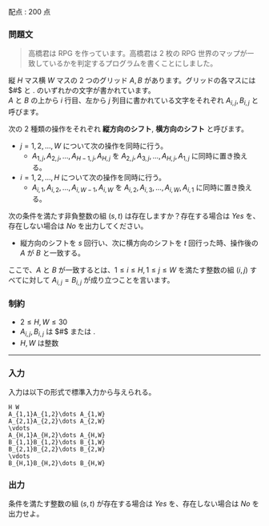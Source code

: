 <div id="task-statement">

<span class="lang"> <span class="lang-ja"> </span></span>

配点 : $200$ 点

<div class="part">

<div class="section">

### 問題文

> 高橋君は RPG を作っています。高橋君は 2 枚の RPG 世界のマップが一致しているかを判定するプログラムを書くことにしました。

縦 $H$ マス横 $W$ マスの 2 つのグリッド $A, B$ があります。グリッドの各マスには $#$ と $.$ のいずれかの文字が書かれています。  
$A$ と $B$ の上から $i$ 行目、左から $j$ 列目に書かれている文字をそれぞれ $A_{i, j}, B_{i, j}$ と呼びます。

次の $2$ 種類の操作をそれぞれ **縦方向のシフト**, **横方向のシフト** と呼びます。

- $j=1, 2, \dots, W$ について次の操作を同時に行う。
  - $A_{1,j}, A_{2,j}, \dots, A_{H-1, j}, A_{H,j}$ を $A_{2,j}, A_{3,j}, \dots, A_{H,j}, A_{1,j}$ に同時に置き換える。
- $i = 1, 2, \dots, H$ について次の操作を同時に行う。
  - $A_{i,1}, A_{i,2}, \dots, A_{i,W-1}, A_{i,W}$ を $A_{i, 2}, A_{i, 3}, \dots, A_{i,W}, A_{i,1}$ に同時に置き換える。

次の条件を満たす非負整数の組 $(s, t)$ は存在しますか？存在する場合は $Yes$ を、存在しない場合は $No$ を出力してください。

- 縦方向のシフトを $s$ 回行い、次に横方向のシフトを $t$ 回行った時、操作後の $A$ が $B$ と一致する。

ここで、$A$ と $B$ が一致するとは、$1 \leq i \leq H, 1 \leq j \leq W$ を満たす整数の組 $(i, j)$ すべてに対して $A_{i, j} = B_{i, j}$ が成り立つことを言います。

</div>

</div>

<div class="part">

<div class="section">

### 制約

- $2 \leq H, W \leq 30$
- $A_{i,j},B_{i,j}$ は $#$ または $.$
- $H, W$ は整数

</div>

</div>

------------------------------------------------------------------------

<div class="io-style">

<div class="part">

<div class="section">

### 入力

入力は以下の形式で標準入力から与えられる。

    H W
    A_{1,1}A_{1,2}\dots A_{1,W}
    A_{2,1}A_{2,2}\dots A_{2,W}
    \vdots
    A_{H,1}A_{H,2}\dots A_{H,W}
    B_{1,1}B_{1,2}\dots B_{1,W}
    B_{2,1}B_{2,2}\dots B_{2,W}
    \vdots
    B_{H,1}B_{H,2}\dots B_{H,W}

</div>

</div>

<div class="part">

<div class="section">

### 出力

条件を満たす整数の組 $(s, t)$ が存在する場合は $Yes$ を、存在しない場合は $No$ を出力せよ。

</div>

</div>

</div>

</div>
